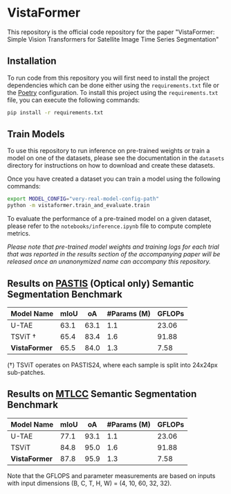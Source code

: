# VistaFormer

This repository is the official code repository for the paper "VistaFormer: Simple Vision Transformers for Satellite Image Time Series Segmentation"

## Installation

To run code from this repository you will first need to install the project dependencies which can be done either using the `requirements.txt` file or the [Poetry](https://python-poetry.org/) configuration. To install this project using the `requirements.txt` file, you can execute the following commands:

```bash
pip install -r requirements.txt
```

## Train Models

To use this repository to run inference on pre-trained weights or train a model on one of the datasets, please see the documentation in the `datasets` directory for instructions on how to download and create these datasets.

Once you have created a dataset you can train a model using the following commands:

```bash
export MODEL_CONFIG="very-real-model-config-path"
python -m vistaformer.train_and_evaluate.train
```

To evaluate the performance of a pre-trained model on a given dataset, please refer to the `notebooks/inference.ipynb` file to compute complete metrics.

*Please note that pre-trained model weights and training logs for each trial that was reported in the results section of the accompanying paper will be released once an unanonymized name can accompany this repository.*

## Results on [PASTIS](https://github.com/VSainteuf/pastis-benchmark) (Optical only) Semantic Segmentation Benchmark

| Model Name         | mIoU | oA | #Params (M) | GFLOPs |
| ------------------ |----- |----- | ------------ | ------|
| U-TAE              | 63.1 | 63.1 | 1.1          | 23.06 |
| TSViT †            | 65.4 | 83.4 | 1.6          | 91.88 |
| **VistaFormer**    | 65.5 | 84.0 | 1.3          | 7.58  |

(†) TSViT operates on PASTIS24, where each sample is split into 24x24px sub-patches.

## Results on [MTLCC](https://github.com/TUM-LMF/MTLCC) Semantic Segmentation Benchmark

| Model Name         | mIoU | oA   | #Params (M) | GFLOPs |
| ------------------ |----- |----- | ------------ | ------|
| U-TAE              | 77.1 | 93.1 | 1.1          | 23.06 |
| TSViT              | 84.8 | 95.0 | 1.6          | 91.88 |
| **VistaFormer**    | 87.8 | 95.9 | 1.3          | 7.58  |

Note that the GFLOPS and parameter measurements are based on inputs with input dimensions (B, C, T, H, W) = (4, 10, 60, 32, 32).
